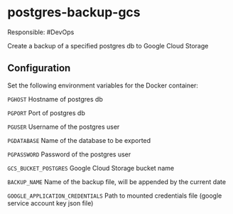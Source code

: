 # postgres-backup-gcs
Responsible: #DevOps

Create a backup of a specified postgres db to Google Cloud Storage

## Configuration

Set the following environment variables for the Docker container:


`PGHOST` Hostname of postgres db

`PGPORT` Port of postgres db

`PGUSER` Username of the postgres user

`PGDATABASE` Name of the database to be exported

`PGPASSWORD` Password of the postgres user

`GCS_BUCKET_POSTGRES` Google Cloud Storage bucket name

`BACKUP_NAME` Name of the backup file, will be appended by the current date

`GOOGLE_APPLICATION_CREDENTIALS` Path to mounted credentials file (google service account key json file)
